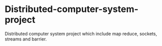# Distributed-computer-system-project
Distributed computer system project which include map reduce, sockets, streams and barrier.
